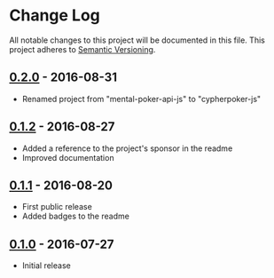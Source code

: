 # Change Log
All notable changes to this project will be documented in this file.
This project adheres to [Semantic Versioning](http://semver.org/).

## [0.2.0] - 2016-08-31
- Renamed project from "mental-poker-api-js" to "cypherpoker-js"

## [0.1.2] - 2016-08-27
- Added a reference to the project's sponsor in the readme
- Improved documentation

## [0.1.1] - 2016-08-20
- First public release
- Added badges to the readme

## [0.1.0] - 2016-07-27
- Initial release

[0.2.0]: https://github.com/cypherpoker/cypherpoker-js/compare/v0.1.2...v0.2.0
[0.1.2]: https://github.com/cypherpoker/cypherpoker-js/compare/v0.1.1...v0.1.2
[0.1.1]: https://github.com/cypherpoker/cypherpoker-js/compare/v0.1.0...v0.1.1
[0.1.0]: https://github.com/cypherpoker/cypherpoker-js/tree/v0.1.0
